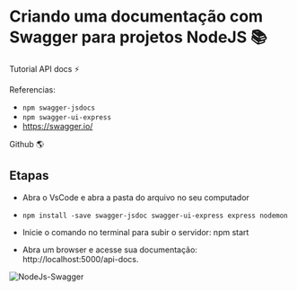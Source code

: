 # Criando uma documentação com Swagger para projetos NodeJS 📚

Tutorial API docs ⚡

Referencias: 
* `npm swagger-jsdocs`
* `npm swagger-ui-express` 
* https://swagger.io/ 

Github 🌎

## Etapas

* Abra o VsCode e abra a pasta do arquivo no seu computador

* `npm install -save swagger-jsdoc swagger-ui-express express nodemon`

* Inicie o comando no terminal para subir o servidor: npm start
* Abra um  browser e acesse sua documentação:  http://localhost:5000/api-docs.

![NodeJs-Swagger](https://user-images.githubusercontent.com/28484134/202703905-e26b37cc-171c-4549-aa82-2a55b38eefad.jpg)
